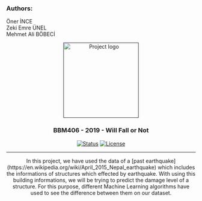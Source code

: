 ### Authors:  
Öner İNCE  
Zeki Emre ÜNEL  
Mehmet Ali BÖBECİ


<p align="center">
  <a href="" rel="noopener">
 <img width=200px height=200px src="https://cdn.iconscout.com/icon/premium/png-256-thumb/earthquake-1534196-1300261.png" alt="Project logo"></a>
</p>

<h3 align="center">BBM406 - 2019 - Will Fall or Not</h3>

<div align="center">

  [![Status](https://img.shields.io/badge/status-active-success.svg)]()
  [![License](https://img.shields.io/badge/license-MIT-blue.svg)](/LICENSE)

</div>

---

<p align="center"> In this project, we have used the data of a [past earthquake](https://en.wikipedia.org/wiki/April_2015_Nepal_earthquake)
 which includes the informations of structures which effected by earthquake. With using this building informations, we will be trying to predict the damage level of a structure. For this purpose, different Machine Learning algorithms have used to see the difference between them on our dataset.
    <br> 
</p>
